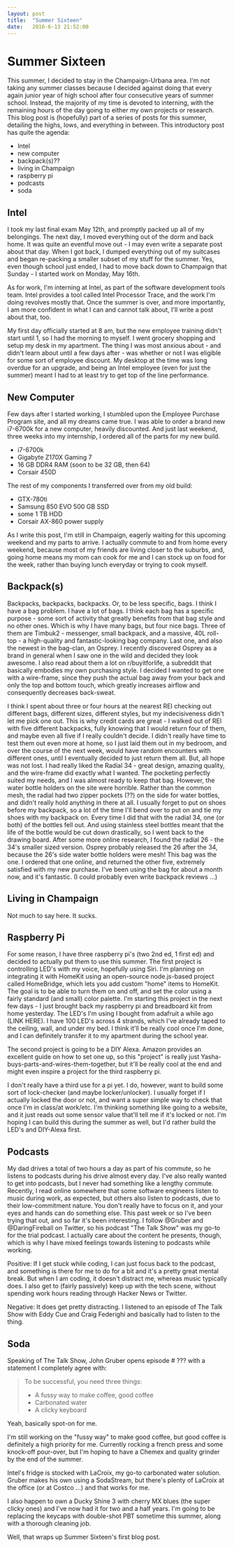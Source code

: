 ```yaml
---
layout: post
title:  "Summer Sixteen"
date:   2016-6-13 21:52:00
---
```


# Summer Sixteen

This summer, I decided to stay in the Champaign-Urbana area. I'm not taking any summer classes because I decided against doing that every again junior year of high school after four consecutive years of summer school. Instead, the majority of my time is devoted to interning, with the remaining hours of the day going to either my own projects or research. This blog post is (hopefully) part of a series of posts for this summer, detailing the highs, lows, and everything in between. This introductory post has quite the agenda:

- Intel
- new computer
- backpack(s)??
- living in Champaign
- raspberry pi
- podcasts
- soda

## Intel

I took my last final exam May 12th, and promptly packed up all of my belongings. The next day, I moved everything out of the dorm and back home. It was quite an eventful move out - I may even write a separate post about that day. When I got back, I dumped everything out of my suitcases and began re-packing a smaller subset of my stuff for the summer. Yes, even though school just ended, I had to move back down to Champaign that Sunday - I started work on Monday, May 16th.

As for work, I'm interning at Intel, as part of the software development tools team. Intel provides a tool called Intel Processor Trace, and the work I'm doing revolves mostly that. Once the summer is over, and more importantly, I am more confident in what I can and cannot talk about, I'll write a post about that, too.

My first day officially started at 8 am, but the new employee training didn't start until 1, so I had the morning to myself. I went grocery shopping and setup my desk in my apartment. The thing I was most anxious about - and didn't learn about until a few days after - was whether or not I was eligible for some sort of employee discount. My desktop at the time was long overdue for an upgrade, and being an Intel employee (even for just the summer) meant I had to at least try to get top of the line performance.

## New Computer

Few days after I started working, I stumbled upon the Employee Purchase Program site, and all my dreams came true. I was able to order a brand new i7-6700k for a new computer, heavily discounted. And just last weekend, three weeks into my internship, I ordered all of the parts for my new build.

- i7-6700k
- Gigabyte Z170X Gaming 7
- 16 GB DDR4 RAM (soon to be 32 GB, then 64)
- Corsair 450D

The rest of my components I transferred over from my old build:
- GTX-780ti
- Samsung 850 EVO 500 GB SSD
- some 1 TB HDD
- Corsair AX-860 power supply

As I write this post, I'm still in Champaign, eagerly waiting for this upcoming weekend and my parts to arrive. I actually commute to and from home every weekend, because most of my friends are living closer to the suburbs, and, going home means my mom can cook for me and I can stock up on food for the week, rather than buying lunch everyday or trying to cook myself.

## Backpack(s)

Backpacks, backpacks, backpacks. Or, to be less specific, bags. I think I have a bag problem. I have a lot of bags. I think each bag has a specific purpose - some sort of activity that greatly benefits from that bag style and no other ones. Which is why I have many bags, but four nice bags. Three of them are Timbuk2 - messenger, small backpack, and a massive, 40L roll-top  -  a high-quality and fantastic-looking bag company. Last one, and also the newest in the bag-clan, an Osprey. I recently discovered Osprey as a brand in general when I saw one in the wild and decided they look awesome. I also read about them a lot on r/buyitforlife, a subreddit that basically embodies my own purchasing style. I decided I wanted to get one with a wire-frame, since they push the actual bag away from your back and only the top and bottom touch, which greatly increases airflow and consequently decreases back-sweat.

I think I spent about three or four hours at the nearest REI checking out different bags, different sizes, different styles, but my indecisiveness didn't let me pick one out. This is why credit cards are great - I walked out of REI with five different backpacks, fully knowing that I would return four of them, and maybe even all five if I really couldn't decide. I didn't really have time to test them out even more at home, so I just laid them out in my bedroom, and over the course of the next week, would have random encounters with different ones, until I eventually decided to just return them all. But, all hope was not lost. I had really liked the Radial 34 - great design, amazing quality, and the wire-frame did exactly what I wanted. The pocketing perfectly suited my needs, and I was almost ready to keep that bag. However, the water bottle holders on the site were horrible. Rather than the common mesh, the radial had two zipper pockets (??) on the side for water bottles, and didn't really hold anything in there at all. I usually forget to put on shoes before my backpack, so a lot of the time I'll bend over to put on and tie my shoes with my backpack on. Every time I did that with the radial 34, one (or both) of the bottles fell out. And using stainless steel bottles meant that the life of the bottle would be cut down drastically, so I went back to the drawing board. After some more online research, I found the radial 26 - the 34's smaller sized version. Osprey probably released the 26 after the 34, because the 26's side water bottle holders were mesh! This bag was the one. I ordered that one online, and returned the other five, extremely satisfied with my new purchase. I've been using the bag for about a month now, and it's fantastic. (I could probably even write backpack reviews ...)

## Living in Champaign

Not much to say here. It sucks.

## Raspberry Pi

For some reason, I have three raspberry pi's (two 2nd ed, 1 first ed) and decided to actually put them to use this summer. The first project is controlling LED's with my voice, hopefully using Siri. I'm planning on integrating it with HomeKit using an open-source node.js-based project called HomeBridge, which lets you add custom "home" items to HomeKit. The goal is to be able to turn them on and off, and set the color using a fairly standard (and small) color palette. I'm starting this project in the next few days - I just brought back my raspberry pi and breadboard kit from home yesterday. The LED's I'm using I bought from adafruit a while ago (LINK HERE). I have 100 LED's across 4 strands, which I've already taped to the ceiling, wall, and under my bed. I think it'll be really cool once I'm done, and I can definitely transfer it to my apartment during the school year.

The second project is going to be a DIY Alexa. Amazon provides an excellent guide on how to set one up, so this "project" is really just Yasha-buys-parts-and-wires-them-together, but it'll be really cool at the end and might even inspire a project for the third raspberry pi.

I don't really have a third use for a pi yet. I do, however, want to build some sort of lock-checker (and maybe locker/unlocker). I usually forget if I actually locked the door or not, and want a super simple way to check that once I'm in class/at work/etc. I'm thinking something like going to a website, and it just reads out some sensor value that'll tell me if it's locked or not. I'm hoping I can build this during the summer as well, but I'd rather build the LED's and DIY-Alexa first.

## Podcasts

My dad drives a total of two hours a day as part of his commute, so he listens to podcasts during his drive almost every day. I've also really wanted to get into podcasts, but I never had something like a lengthy commute. Recently, I read online somewhere that some software engineers listen to music during work, as expected, but others also listen to podcasts, due to their low-commitment nature. You don't really have to focus on it, and your eyes and hands can do something else. This past week or so I've been trying that out, and so far it's been interesting. I follow @Gruber and @DaringFireball on Twitter, so his podcast "The Talk Show" was my go-to for the trial podcast. I actually care about the content he presents, though, which is why I have mixed feelings towards listening to podcasts while working.

Positive: If I get stuck while coding, I can just focus back to the podcast, and something is there for me to do for a bit and it's a pretty great mental break. But when I am coding, it doesn't distract me, whereas music typically does. I also get to (fairly passively) keep up with the tech scene, without spending work hours reading through Hacker News or Twitter.

Negative: It does get pretty distracting. I listened to an episode of The Talk Show with Eddy Cue and Craig Federighi and basically had to listen to the thing.

## Soda

Speaking of The Talk Show, John Gruber opens episode # ??? with a statement I completely agree with:

> To be successful, you need three things:
>
> - A fussy way to make coffee, good coffee
> - Carbonated water
> - A clicky keyboard

Yeah, basically spot-on for me.

I'm still working on the "fussy way" to make good coffee, but good coffee is definitely a high priority for me. Currently rocking a french press and some knock-off pour-over, but I'm hoping to have a Chemex and quality grinder by the end of the summer.

Intel's fridge is stocked with LaCroix, my go-to carbonated water solution. Gruber makes his own using a SodaStream, but there's plenty of LaCroix at the office (or at Costco ...) and that works for me.

I also happen to own a Ducky Shine 3 with cherry MX blues (the super clicky ones) and I've now had it for two and a half years. I'm going to be replacing the keycaps with double-shot PBT sometime this summer, along with a thorough cleaning job.

Well, that wraps up Summer Sixteen's first blog post.